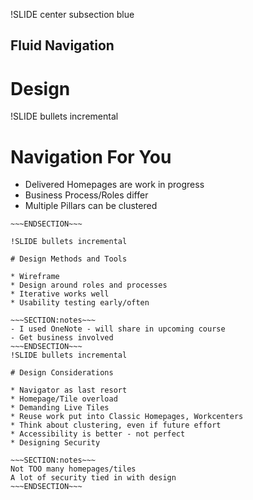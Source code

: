 !SLIDE center subsection blue

## Fluid Navigation
# Design

!SLIDE bullets incremental

# Navigation For You

* Delivered Homepages are work in progress
* Business Process/Roles differ
* Multiple Pillars can be clustered 

~~~SECTION:notes~~~
~~~ENDSECTION~~~

!SLIDE bullets incremental

# Design Methods and Tools

* Wireframe
* Design around roles and processes
* Iterative works well
* Usability testing early/often

~~~SECTION:notes~~~
- I used OneNote - will share in upcoming course
- Get business involved
~~~ENDSECTION~~~
!SLIDE bullets incremental

# Design Considerations

* Navigator as last resort
* Homepage/Tile overload
* Demanding Live Tiles
* Reuse work put into Classic Homepages, Workcenters
* Think about clustering, even if future effort
* Accessibility is better - not perfect
* Designing Security

~~~SECTION:notes~~~
Not TOO many homepages/tiles
A lot of security tied in with design
~~~ENDSECTION~~~
